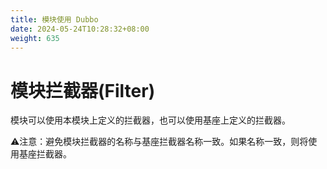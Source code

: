 ```yaml
---
title: 模块使用 Dubbo
date: 2024-05-24T10:28:32+08:00
weight: 635
---
```


# 模块拦截器(Filter)
模块可以使用本模块上定义的拦截器，也可以使用基座上定义的拦截器。

⚠️注意：避免模块拦截器的名称与基座拦截器名称一致。如果名称一致，则将使用基座拦截器。


